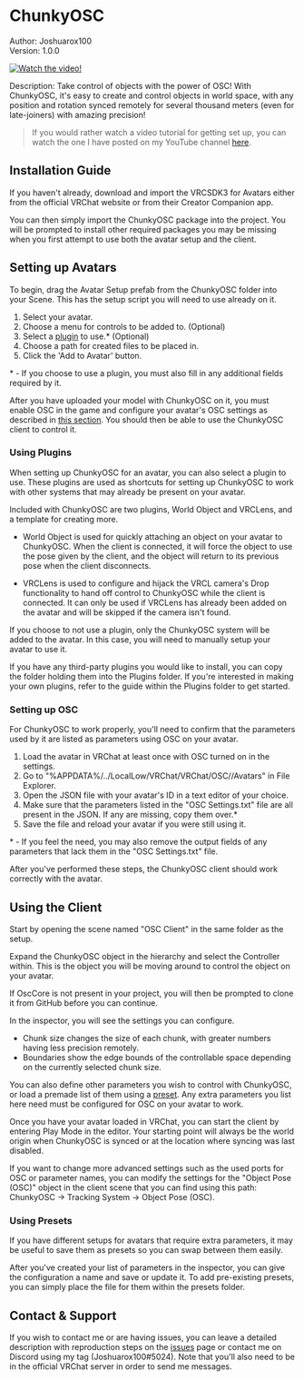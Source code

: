 # ChunkyOSC
Author: Joshuarox100  
Version: 1.0.0

[![Watch the video!]("Docs/Demo.png")](https://www.youtube.com/embed/57fyZ9Lw4Io)

Description: Take control of objects with the power of OSC! With ChunkyOSC, it's easy to create and control objects in world space, with any position and rotation synced remotely for several thousand meters (even for late-joiners) with amazing precision!

> If you would rather watch a video tutorial for getting set up, you can watch the one I have posted on my YouTube channel [here](https://youtu.be/02ItIClVjCw).

## Installation Guide
If you haven't already, download and import the VRCSDK3 for Avatars either from the official VRChat website or from their Creator Companion app.

You can then simply import the ChunkyOSC package into the project. You will be prompted to install other required packages you may be missing when you first attempt to use both the avatar setup and the client.

## Setting up Avatars
To begin, drag the Avatar Setup prefab from the ChunkyOSC folder into your Scene. This has the setup script you will need to use already on it.

1. Select your avatar.
2. Choose a menu for controls to be added to. (Optional)
3. Select a [plugin](#using-plugins) to use.\* (Optional)
4. Choose a path for created files to be placed in.
5. Click the 'Add to Avatar' button.

\* - If you choose to use a plugin, you must also fill in any additional fields required by it.

After you have uploaded your model with ChunkyOSC on it, you must enable OSC in the game and configure your avatar's OSC settings as described in [this section](#setting-up-osc). You should then be able to use the ChunkyOSC client to control it.

### Using Plugins
When setting up ChunkyOSC for an avatar, you can also select a plugin to use. These plugins are used as shortcuts for setting up ChunkyOSC to work with other systems that may already be present on your avatar. 

Included with ChunkyOSC are two plugins, World Object and VRCLens, and a template for creating more.

- World Object is used for quickly attaching an object on your avatar to ChunkyOSC. When the client is connected, it will force the object to use the pose given by the client, and the object will return to its previous pose when the client disconnects.

- VRCLens is used to configure and hijack the VRCL camera's Drop functionality to hand off control to ChunkyOSC while the client is connected. It can only be used if VRCLens has already been added on the avatar and will be skipped if the camera isn't found.

If you choose to not use a plugin, only the ChunkyOSC system will be added to the avatar. In this case, you will need to manually setup your avatar to use it.

If you have any third-party plugins you would like to install, you can copy the folder holding them into the Plugins folder. If you're interested in making your own plugins, refer to the guide within the Plugins folder to get started.

### Setting up OSC
For ChunkyOSC to work properly, you'll need to confirm that the parameters used by it are listed as parameters using OSC on your avatar.

1. Load the avatar in VRChat at least once with OSC turned on in the settings.
2. Go to "%APPDATA%/../LocalLow/VRChat/VRChat/OSC/<USER-ID>\/Avatars" in File Explorer.
3. Open the JSON file with your avatar's ID in a text editor of your choice.
4. Make sure that the parameters listed in the "OSC Settings.txt" file are all present in the JSON. If any are missing, copy them over.\*
5. Save the file and reload your avatar if you were still using it.

\* - If you feel the need, you may also remove the output fields of any parameters that lack them in the "OSC Settings.txt" file.

After you've performed these steps, the ChunkyOSC client should work correctly with the avatar.

## Using the Client
Start by opening the scene named "OSC Client" in the same folder as the setup.

Expand the ChunkyOSC object in the hierarchy and select the Controller within. This is the object you will be moving around to control the object on your avatar.

If OscCore is not present in your project, you will then be prompted to clone it from GitHub before you can continue.

In the inspector, you will see the settings you can configure.
- Chunk size changes the size of each chunk, with greater numbers having less precision remotely.
- Boundaries show the edge bounds of the controllable space depending on the currently selected chunk size.

You can also define other parameters you wish to control with ChunkyOSC, or load a premade list of them using a [preset](#using-presets). Any extra parameters you list here need must be configured for OSC on your avatar to work.

Once you have your avatar loaded in VRChat, you can start the client by entering Play Mode in the editor. Your starting point will always be the world origin when ChunkyOSC is synced or at the location where syncing was last disabled.

If you want to change more advanced settings such as the used ports for OSC or parameter names, you can modify the settings for the "Object Pose (OSC)" object in the client scene that you can find using this path: ChunkyOSC -> Tracking System -> Object Pose (OSC).

### Using Presets
If you have different setups for avatars that require extra parameters, it may be useful to save them as presets so you can swap between them easily.

After you've created your list of parameters in the inspector, you can give the configuration a name and save or update it. To add pre-existing presets, you can simply place the file for them within the presets folder.

## Contact & Support
If you wish to contact me or are having issues, you can leave a detailed description with reproduction steps on the [issues](https://github.com/Joshuarox100/VRC-Chunky-OSC/issues) page or contact me on Discord using my tag (Joshuarox100#5024). Note that you'll also need to be in the official VRChat server in order to send me messages.